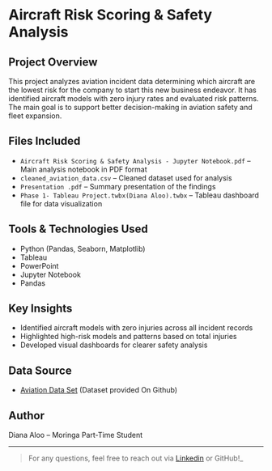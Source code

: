 #  Aircraft Risk Scoring & Safety Analysis

##  Project Overview
This project analyzes aviation incident data determining which aircraft are the lowest risk for the company to start this new business endeavor.  It has identified aircraft models with zero injury rates and evaluated risk patterns. The  main goal is to support better decision-making in aviation safety and fleet expansion.

##  Files Included
- `Aircraft Risk Scoring & Safety Analysis - Jupyter Notebook.pdf` – Main analysis notebook in PDF format
- `cleaned_aviation_data.csv` – Cleaned dataset used for analysis
- `Presentation .pdf` – Summary presentation of the findings
- `Phase 1- Tableau Project.twbx(Diana Aloo).twbx` – Tableau dashboard file for data visualization

##  Tools & Technologies Used
- Python (Pandas, Seaborn, Matplotlib)
- Tableau
- PowerPoint
- Jupyter Notebook
- Pandas

##  Key Insights
- Identified aircraft models with zero injuries across all incident records
- Highlighted high-risk models and patterns based on total injuries
- Developed visual dashboards for clearer safety analysis

##  Data Source
- [Aviation Data Set](https://github.com/DianaAloo/dsc-phase-1-project-v3/blob/master/data/Aviation_Data.csv) (Dataset provided On Github)

##  Author
Diana Aloo – Moringa Part-Time Student

---

> For any questions, feel free to reach out via [Linkedin](https://www.linkedin.com/in/diana-terry-aloo/) or GitHub!_
